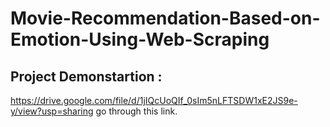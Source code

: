 # Movie-Recommendation-Based-on-Emotion-Using-Web-Scraping
## Project Demonstartion :
https://drive.google.com/file/d/1jIQcUoQIf_0sIm5nLFTSDW1xE2JS9e-y/view?usp=sharing
go through this link.
